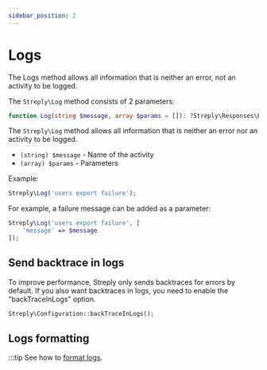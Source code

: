 ```yaml
---
sidebar_position: 2
---
```


# Logs

The Logs method allows all information that is neither an error, not an activity to be logged.

The `Streply\Log` method consists of 2 parameters:

```php title="PHP" 
function Log(string $message, array $params = []): ?Streply\Responses\Entity;
```

The `Streply\Log` method allows all information that is neither an error nor an activity to be logged.

- `(string) $message` - Name of the activity
- `(array) $params` - Parameters

Example:

```php title="PHP" 
Streply\Log('users export failure');
```

For example, a failure message can be added as a parameter:

```php title="PHP" {2}
Streply\Log('users export failure', [
    'message' => $message
]);
```

## Send backtrace in logs

To improve performance, Streply only sends backtraces for errors by default. If you also want backtraces in logs, you need to enable the "backTraceInLogs" option.

```php
Streply\Configuration::backTraceInLogs();
```

## Logs formatting

:::tip See how to [format logs](/logs-formatting). 